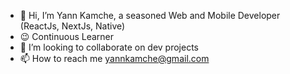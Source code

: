 - 👋 Hi, I’m Yann Kamche, a seasoned Web and Mobile Developer (ReactJs, NextJs, Native)
- 😉 Continuous Learner
- 💞️ I’m looking to collaborate on dev projects
- 📫 How to reach me yannkamche@gmail.com


<!---
YannKamche/YannKamche is a ✨ special ✨ repository because its `README.md` (this file) appears on your GitHub profile.
You can click the Preview link to take a look at your changes.
--->
